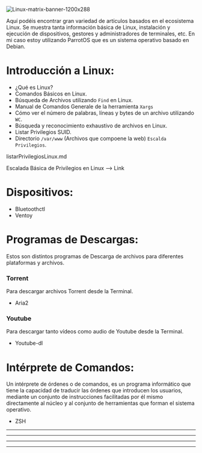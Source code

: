 ![Linux-matrix-banner-1200x288](https://user-images.githubusercontent.com/103068924/165993945-1e654b48-64c2-48b6-bd66-8e87763d9b50.jpg)

Aquí podéis encontrar gran variedad de artículos basados en el ecosistema Linux. Se muestra tanta información básica de Linux, instalación y ejecución 
de dispositivos, gestores y administradores de terminales, etc. En mi caso estoy utilizando ParrotOS que es un sistema operativo basado en Debian.

# Introducción a Linux:

* <a href="./Introducción_a_Linux/Introducción_a_Linux.html" style="text-decoration:none">¿Qué es Linux?</a>
* <a href="./Introducción_a_Linux/Comandos_básicos_Linux.html" style="text-decoration:none">Comandos Básicos en Linux.</a>
* <a href="./Introducción_a_Linux/find.html" style="text-decoration:none">Búsqueda de Archivos utilizando `Find` en Linux.</a>
* <a href="../Herramientas_y_Scripts/xargs.html" style="text-decoration:none">Manual de Comandos Generale de la herramienta `Xargs`</a>
* <a href="./Introducción_a_Linux/wc.html" style="text-decoration:none">Cómo ver el número de palabras, líneas y bytes de un archivo utilizando `WC`.</a>
* <a href="../Articulos/BusquedaReporteArchivosLinux.html" style="text-decoration:none">Búsqueda y reconocimiento exhaustivo de archivos en Linux.</a> 
* <a href="./listarPrivilegiosLinux.hml" style="text-decoration:none">Listar Privilegios SUID.</a>
* <a href="./verArchivosAlojadosEnLaWeb.html" style="text-decoration:none">Directorio `/var/www` (Archivos que compoene la web) `Escalda Privilegios`.</a> 


listarPrivilegiosLinux.md

Escalada Básica de Privilegios en Linux --> <a href="https://blog.g0tmi1k.com/2011/08/basic-linux-privilege-escalation/" style="text-decoration:none">Link</a>

# Dispositivos:

* <a href="./Introducción_a_Linux/Bluetoothctl.html" style="text-decoration:none">Bluetoothctl</a>
* <a href="./Programas_para_Linux/Ventoy.html" style="text-decoration:none">Ventoy</a>

# Programas de Descargas:
Estos son distintos programas de Descarga de archivos para diferentes plataformas y archivos.

### Torrent
Para descargar archivos Torrent desde la Terminal.

* <a href="./Programas_para_Linux/Aria2.html" style="text-decoration:none">Aria2</a>

### Youtube
Para descargar tanto vídeos como audio de Youtube desde la Terminal.

* <a href="./Programas_para_Linux/Youtube-dl.html" style="text-decoration:none">Youtube-dl</a>

# Intérprete de Comandos:  
Un intérprete de órdenes o de comandos, es un programa informático que tiene la capacidad de traducir las órdenes que introducen los usuarios, mediante un conjunto de instrucciones facilitadas por él mismo directamente al núcleo y al conjunto de herramientas que forman el sistema operativo.

* <a href="./ZSH/ZSH.html" style="text-decoration:none">ZSH</a>



---
---
  
    
<html lang="en">
<head>
  
</head>
<body>

<script src="https://utteranc.es/client.js"
    repo="F1r0x/gestion-comentarios"
    issue-term="pathname"
    theme="github-light"
    crossorigin="anonymous"
    async>
</script>
          
    
  </body>
</html>
  
  
---
---

